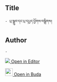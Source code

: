 ## Title
	- པྲ་སྒྲུབ་དང་པྲ་དཔྱད་ཕྱོགས་བསྒྲིགས། 

## Author
	- 



[<img src="https://img.icons8.com/color/25/000000/edit-property.png"> Open in Editor](http://editor.openpecha.org/P010725)

[<img width="25" src="https://library.bdrc.io/icons/BUDA-small.svg"> Open in Buda](https://library.bdrc.io/show/bdr:IE0OPP010725)
